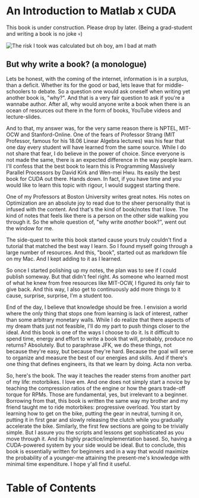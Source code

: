# An Introduction to Matlab x CUDA 
This book is under construction. Please drop by later. (Being a grad-student and writing a book is no joke 💀)

![The risk I took was calculated but oh boy, am I bad at math](https://i.kym-cdn.com/entries/icons/original/000/024/785/Screen_Shot_2017-11-30_at_1.12.37_PM.png)

## But why write a book? (a monologue)
Lets be honest, with the coming of the internet, information is in a surplus, than a deficit. Whether its for the good or bad, lets leave that for middle-schoolers to debate. So a question one would ask oneself when writing yet another book is, "why?". And that is a very fair question to ask if you're a wannabe author. After all, why would anyone write a book when there is an ocean of resources out there in the form of books, YouTube videos and lecture-slides. 

And to that, my answer was, for the very same reason there is NPTEL, MIT-OCW and Stanford-Online. One of the fears of Professor Strang (MIT Professor, famous for his 18.06 Linear Algebra lectures) was his fear that one day every student will have learned from the same source. While I do not share that fear, I do believe in the power of choice. Since everyone is not made the same, there is an expected difference in the way people learn. I'll confess that the best book to learn this is Programming Massively Parallel Processors by David Kirk and Wen-mei Hwu. Its easily the best book for CUDA out there. Hands down. In fact, if you have time and you would like to learn this topic with rigour, I would suggest starting there. 

One of my Professors at Boston University writes great notes. His notes on Optimization are an absolute joy to read due to the sheer personality that is infused with the content. And that's the kind of book/notes that I love. The kind of notes that feels like there is a person on the other side walking you through it. So the whole question of, "why write *another* book?", went out the window for me. 

The side-quest to write this book started cause yours truly couldn't find a tutorial that matched the best way I learn. So I found myself going through a large number of resources. And this, "book", started out as markdown file on my Mac. And I kept adding to it as I learned. 

So once I started polishing up my notes, the plan was to see if I could publish someway. But that didn't feel right. As someone who learned most of what he knew from free resources like MIT-OCW, I figured its only fair to give back. And this way, I also get to continuously add more things to it cause, surprise, surprise, I'm a student too. 

End of the day, I believe that knowledge should be free. I envision a world where the only thing that stops one from learning is lack of interest, rather than some arbitrary monetary walls. While I do realize that there aspects of my dream thats just not feasible, I'll do my part to push things closer to the ideal. And this book is one of the ways I choose to do it. Is it difficult to spend time, energy and effort to write a book that will, probably, produce no returns? Absolutely. But to paraphrase JFK, we do these things, not because they're easy, but because they're hard. Because the goal will serve to organize and measure the best of our energies and skills. And if there's one thing that defines engineers, its that we learn by doing. Acta non verba. 

So, here's the book. The way it teaches the reader stems from another part of my life: motorbikes. I love em. And one does not simply start a novice by teaching the compression ratios of the engine or how the gears trade-off torque for RPMs. Those are fundamental, yes, but irrelevant to a beginner. Borrowing from that, this book is written the same way my brother and my friend taught  me to ride motorbikes: progressive overload. You start by learning how to get on the bike, putting the gear in neutral, turning it on, putting it in first gear and slowly releasing the clutch while you gradually accelerate the bike. Similarly, the first few sections are going to be trivially simple. But I assure you the scripts and lessons get sophisticated as you move through it. And its highly practice/implementation based. So, having a CUDA-powered system by your side would be ideal. But to conclude, this book is essentially written for beginners and in a way that would maximize the probability of a younger-me attaining the present-me's knowledge with minimal time expenditure. I hope y'all find it useful. 


<!-- ![you sly dog](YouSlyDog.png)
(*you sly dog, you got me monologuing!*) -->

# Table of Contents
```{tableofcontents}
```
